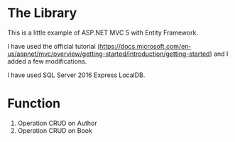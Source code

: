 # The Library

This is a little example of ASP.NET MVC 5 with Entity Framework.

I have used the official tutorial (https://docs.microsoft.com/en-us/aspnet/mvc/overview/getting-started/introduction/getting-started) and I added a few modifications.

I have used SQL Server 2016 Express LocalDB.

# Function

1. Operation CRUD on Author
2. Operation CRUD on Book